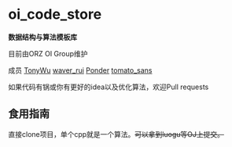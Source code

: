 # oi_code_store
**数据结构与算法模板库**

目前由ORZ OI Group维护

成员
[TonyWu](https://www.luogu.com.cn/user/192070) 
[waver_rui](https://www.luogu.com.cn/user/149678) 
[Ponder](https://www.luogu.com.cn/user/145164) 
[tomato_sans](https://www.luogu.com.cn/user/149196) 

如果代码有锅或你有更好的idea以及优化算法，欢迎Pull requests

## 食用指南
直接clone项目，单个cpp就是一个算法。~~可以拿到luogu等OJ上提交。~~